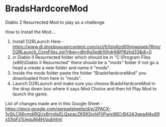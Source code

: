 # BradsHardcoreMod
Diablo 2 Resurrected Mod to play as a challenge

How to Install the Mod....
1. Install D2RLaunch Here - https://www.dl.dropboxusercontent.com/scl/fi/lzjp6zd00mjwqqeb76hiv/D2RLaunch_CoreFiles.zip?rlkey=dhr8g3pdb10hdr68lf16zhd33&dl=0
2. in Diablo II Resurrected folder which should be in "C:\Program Files (x86)\Diablo II Resurrected" there should be a "mods" folder if not go a head a create a new folder and name it "mods".
3. Inside the mods folder paste the folder "BradsHardcoreMod" you downloaded from here in "mods".
4. Launch D2RLaunch and make sure you choose BradsHardcoreMod in the drop down box where it says Mod Choice and then hit Play Mod to launch the game.

List of changes made are in this Google Sheet - https://docs.google.com/spreadsheets/d/e/2PACX-1vSjLC66ymdiRQUxBrjrdisELQspacZK9XSjvhIFliPwjxWlCrB42A3gea4lAu69xS1IqFz1UequNj4H/pubhtml

